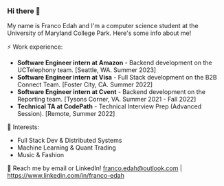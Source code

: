 ### Hi there 👋

My name is Franco Edah and I'm a computer science student at the University of Maryland College Park. 
Here's some info about me!

⚡ Work experience: <be>
- **Software Engineer intern at Amazon** - Backend development on the UCTelephony team. [Seattle, WA. Summer 2023]
- **Software Engineer intern at Visa** - Full Stack development on the B2B Connect Team. [Foster City, CA. Summer 2022]
- **Software Engineer intern at Cvent** - Backend development on the Reporting team. [Tysons Corner, VA. Summer 2021 - Fall 2022]
- **Technical TA at CodePath** - Technical Interview Prep (Advanced Session). [Remote, Summer 2022]



🌱 Interests:
- Full Stack Dev & Distributed Systems
- Machine Learning & Quant Trading
- Music & Fashion 

💬 Reach me by email or LinkedIn! franco.edah@outlook.com | https://www.linkedin.com/in/franco-edah



<!--
### Hi there 👋
**fedah/fedah** is a ✨ _special_ ✨ repository because its `README.md` (this file) appears on your GitHub profile.

Here are some ideas to get you started:

- 🔭 I’m currently working on ...
- 🌱 I’m currently learning ...
- 👯 I’m looking to collaborate on ...
- 🤔 I’m looking for help with ...
- 💬 Ask me about ...
- 📫 How to reach me: ...
- 😄 Pronouns: ...
- ⚡ Fun fact: ...
-->
